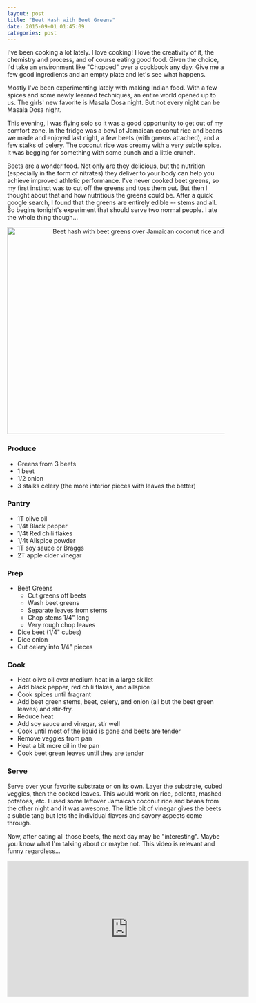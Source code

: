 ```yaml
---
layout: post
title: "Beet Hash with Beet Greens"
date: 2015-09-01 01:45:09
categories: post
---
```

I've been cooking a lot lately. I love cooking! I love the creativity of it, the chemistry and process, and of course eating good food. Given the choice, I'd take an environment like "Chopped" over a cookbook any day. Give me a few good ingredients and an empty plate and let's see what happens.

Mostly I've been experimenting lately with making Indian food. With a few spices and some newly learned techniques, an entire world opened up to us. The girls' new favorite is Masala Dosa night. But not every night can be Masala Dosa night.

This evening, I was flying solo so it was a good opportunity to get out of my comfort zone. In the fridge was a bowl of Jamaican coconut rice and beans we made and enjoyed last night, a few beets (with greens attached), and a few stalks of celery. The coconut rice was creamy with a very subtle spice. It was begging for something with some punch and a little crunch.

Beets are a wonder food. Not only are they delicious, but the nutrition (especially in the form of nitrates) they deliver to your body can help you achieve improved athletic performance. I've never cooked beet greens, so my first instinct was to cut off the greens and toss them out. But then I thought about that and how nutritious the greens could be. After a quick google search, I found that the greens are entirely edible -- stems and all. So begins tonight's experiment that should serve two normal people. I ate the whole thing though...

<div style="text-align:center;">
<a data-flickr-embed="true" data-header="false" data-footer="false" data-context="false"  href="https://www.flickr.com/photos/thenobot/20859813788/in/datetaken-public/" title="Beet hash with beet greens over Jamaican coconut rice and beans."><img src="https://farm1.staticflickr.com/564/20859813788_4703369198_z.jpg" width="640" height="480" alt="Beet hash with beet greens over Jamaican coconut rice and beans."></a><script async src="//embedr.flickr.com/assets/client-code.js" charset="utf-8"></script></div>
<h3>Produce</h3>
<ul>
<li>Greens from 3 beets</li>
<li>1 beet</li>
<li>1/2 onion</li>
<li>3 stalks celery (the more interior pieces with leaves the better)</li>
</ul>
<h3>Pantry</h3>
<ul>
<li>1T olive oil</li>
<li>1/4t Black pepper</li>
<li>1/4t Red chili flakes</li>
<li>1/4t Allspice powder</li>
<li>1T soy sauce or Braggs</li>
<li>2T apple cider vinegar</li>
</ul>
<h3>Prep</h3>
<ul>
<li>Beet Greens<ul>
  <li>Cut greens off beets</li>
  <li>Wash beet greens</li>
  <li>Separate leaves from stems</li>
  <li>Chop stems 1/4" long</li>
  <li>Very rough chop leaves</li>
  </ul></li>
<li>Dice beet (1/4" cubes)</li>
<li>Dice onion</li>
<li>Cut celery into 1/4" pieces</li>
</ul>
<h3>Cook</h3>
<ul>
<li>Heat olive oil over medium heat in a large skillet</li>
<li>Add black pepper, red chili flakes, and allspice</li>
<li>Cook spices until fragrant</li>
<li>Add beet green stems, beet, celery, and onion (all but the beet green leaves) and stir-fry.</li>
<li>Reduce heat</li>
<li>Add soy sauce and vinegar, stir well</li>
<li>Cook until most of the liquid is gone and beets are tender</li>
<li>Remove veggies from pan</li>
<li>Heat a bit more oil in the pan</li>
<li>Cook beet green leaves until they are tender</li>
</ul>
<h3>Serve</h3>
Serve over your favorite substrate or on its own. Layer the substrate, cubed veggies, then the cooked leaves. This would work on rice, polenta, mashed potatoes, etc. I used some leftover Jamaican coconut rice and beans from the other night and it was awesome. The little bit of vinegar gives the beets a subtle tang but lets the individual flavors and savory aspects come through.

Now, after eating all those beets, the next day may be "interesting". Maybe you know what I'm talking about or maybe not. This video is relevant and funny regardless...
<iframe width="560" height="315" src="https://www.youtube.com/embed/Kw2WsXIgO6A" frameborder="0" allowfullscreen></iframe>
